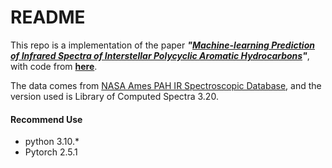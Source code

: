 # README

This repo is a implementation of the paper ***"[Machine-learning Prediction of Infrared Spectra of Interstellar Polycyclic Aromatic Hydrocarbons](https://iopscience.iop.org/article/10.3847/1538-4357/abb5b6)"***, with code from **[here](https://zenodo.org/records/3979217)**.



The data comes from [NASA Ames PAH IR Spectroscopic Database](https://www.astrochem.org/pahdb/), and the version used is Library of Computed Spectra 3.20.



#### Recommend Use

* python 3.10.*
* Pytorch 2.5.1
